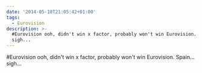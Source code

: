 ```yaml
---
date: '2014-05-10T21:05:42+01:00'
tags:
  - Eurovision
description: >-
  #Eurovision ooh, didn't win x factor, probably won't win Eurovision. Spain...
  sigh...
---
```

#Eurovision ooh, didn't win x factor, probably won't win Eurovision. Spain... sigh...
